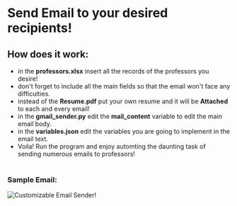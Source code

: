 # Send Email to your desired recipients!
## How does it work:
- in the <b>professors.xlsx</b> insert all the records of the professors you desire!
- don't forget to include all the main fields so that the email won't face any difficulties.
- instead of the <b>Resume.pdf</b> put your own resume and it will be <b>Attached</b> to each and every email!
- in the <b>gmail_sender.py</b> edit the <b>mail_content</b> variable to edit the main email body.
- in the <b>variables.json</b> edit the variables you are going to implement in the email text.
- Voila! Run the program and enjoy automting the daunting task of sending numerous emails to professors!<br><br>
### Sample Email:  
![Customizable Email Sender!](https://raw.githubusercontent.com/TurtlePazzo/Email-Sender/main/Sample%20Image.png?token=GHSAT0AAAAAABQSHWRTVQOEZHJUAGTH2UTMYQV3YGQ)

